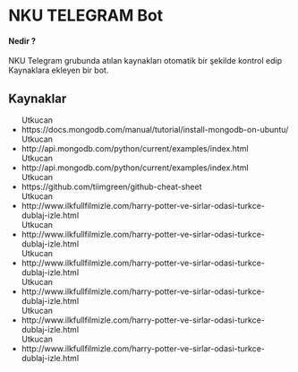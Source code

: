 <h1>NKU TELEGRAM Bot</h1>
<h4>Nedir ?</h4>
<p>NKU Telegram grubunda atılan kaynakları otomatik bir şekilde kontrol edip Kaynaklara ekleyen bir bot.</p>


<h2>Kaynaklar</h2>
<ul>
Utkucan <li>  https://docs.mongodb.com/manual/tutorial/install-mongodb-on-ubuntu/</li>Utkucan <li>  http://api.mongodb.com/python/current/examples/index.html</li>Utkucan <li>  http://api.mongodb.com/python/current/examples/index.html</li>Utkucan <li>  https://github.com/tiimgreen/github-cheat-sheet</li>Utkucan <li>  http://www.ilkfullfilmizle.com/harry-potter-ve-sirlar-odasi-turkce-dublaj-izle.html</li>Utkucan <li>  http://www.ilkfullfilmizle.com/harry-potter-ve-sirlar-odasi-turkce-dublaj-izle.html</li>Utkucan <li>  http://www.ilkfullfilmizle.com/harry-potter-ve-sirlar-odasi-turkce-dublaj-izle.html</li>Utkucan <li>  http://www.ilkfullfilmizle.com/harry-potter-ve-sirlar-odasi-turkce-dublaj-izle.html</li>Utkucan <li>  http://www.ilkfullfilmizle.com/harry-potter-ve-sirlar-odasi-turkce-dublaj-izle.html</li>Utkucan <li>  http://www.ilkfullfilmizle.com/harry-potter-ve-sirlar-odasi-turkce-dublaj-izle.html</li>